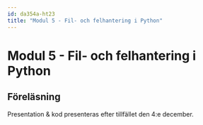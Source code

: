 ```yaml
---
id: da354a-ht23
title: "Modul 5 - Fil- och felhantering i Python"
---
```


# Modul 5 - Fil- och felhantering i Python

## Föreläsning

Presentation & kod presenteras efter tillfället den 4:e december.

<!--
<div class="frame">
    <div style="left: 0; width: 100%; height: 0; position: relative; padding-bottom: 56.2696%; padding-top: 58px;"><iframe src="https://www.slideshare.net/slideshow/embed_code/key/jDT907hVDRywmw" style="top: 0; left: 0; width: 100%; height: 100%; position: absolute; border: 0;" allowfullscreen scrolling="no" allow="encrypted-media;"></iframe></div>
</div>

[Ni kan ladda ner föreläsningen i PDF här](../pdf/Lecture-2022.pdf)

---
<!--

<div class="video-frame">
    <div style="left: 0; width: 100%; height: 0; position: relative; padding-bottom: 56.25%;"><iframe src="https://www.youtube.com/embed/5ITue0swW_U?rel=0" style="top: 0; left: 0; width: 100%; height: 100%; position: absolute; border: 0;" allowfullscreen scrolling="no" allow="accelerometer; clipboard-write; encrypted-media; gyroscope; picture-in-picture;"></iframe></div>
</div>

---


## Dagens exempel

### Exempel med try och except

```python
movies = ["Star Wars", "Titanic", "Fight club"]

# Alt 1.
index = input("Ange index: ")

if index.isdigit():
    index_as_int = int(index)

    if index_as_int >= 0 and index_as_int < len(movies):
        print(movies[index_as_int])
    else:
        print("Du valde ett index som inte finns")
else:
    print("Du angav ej en siffra")


# Alt 2.
try:
    index = int(input("Index: "))
    print(movies[index])
except IndexError:
    print("Du valde ett index som inte finns")
except ValueError:
    print("Du angav ej en siffra")


# Fråga efter ett nummer (tills användaren anger ett nummer)
while True:
    try:
        number = int(input("Ange ett nummer: "))
        break
    except:
        print("Du angav inte ett nummer, försök igen!")

print(f"Du valde: {number}")
```

### Läsa in en fil och skirv ut innehållet

```python
try:
    my_file = open("lyrics/Laleh-Goliat.txt", "r")
    content = my_file.readlines()
    my_file.close()

    for i, row in enumerate(content, start=1):
        print(f"{i}: {row}", end="")

except:
    print("Filen finns inte!")
```

Filen som användes i exemplet ovan hittar ni [här](../files/Laleh-Goliat.txt)

### Try & except med filer

```python
try:
    # Öppnar filen "demo.txt" i läsläge
    my_file = open("demo.txt", "r")
    # Skriver ut innehåller i filen
    print(my_file.read())
    # Stänger vår användning av filen
    my_file.close()
except FileNotFoundError: # FileNotFoundError - Detta innebär att filen vi försöker öppna inte finns
    # Skriver ut att filen inte finns
    print("Filen finns inte!")
    # Skapar filen "demo.txt" genom att öppna den i skrivläge ("w")
    my_file = open("demo.txt", "w")
    # Skriver texten "Varsågod! =)" i filen
    my_file.write("Varsågod! =)")
    # Stänger vår användning av filen
    my_file.close()
    # Skriver ut ett snällt meddelande till användaren
    print("... men det gör inget - jag är så snäll och har skapa filen till dig! =)")


# Öppnar filen "demo.txt" i append-läge
my_file = open("demo.txt", "a")
# Lägger till texten "Kaffe är gott" som en rad sist i text-filen
my_file.write("\nKaffe är gott")
# Stänger vår användning av filen
my_file.close()
```

### Önskelista genom att skriva till fil genom *append*

```python
def main():

    wishes = get_wishes_from_file("wishes.txt")

    print("*"*30)
    print("Önskelista")
    print("*"*30)

    while True:
        print_menu()

        choice = input("Val: ")

        if choice == "1":
            print_wish_list(wishes)
        elif choice == "2":
            add_wish(wishes, "wishes.txt")
        elif choice == "3":
            break
        else:
            print("Du angav inte ett giltigt val, försök igen")

def add_wish(wish_list, filename):
    print("\nNy önskning")
    print("-----------")
    new_item = input("Ange ny önskning: ")
    # Lägg till i programmet lista över önskningar
    wish_list.append(new_item)
    # Lägg till i filen
    my_file = open(filename, "a")
    my_file.write(F"{new_item}\n")
    my_file.close()
    

def print_wish_list(wish_list):
    print("\nÖnskelista")
    print("-----------")
    for item in wish_list:
        print(item, end="")

def print_menu():
    print("\nMeny")
    print("----")
    print("1) Visa önskelista")
    print("2) Lägg till sak")
    print("3) Avsluta programmet")

def get_wishes_from_file(filename):
    try:
        my_file = open(filename, "r")
        data = my_file.readlines()
        my_file.close()
        return data
    except:
        print("Filen finns inte, men jag är ett snällt program, så jag skapar den till dig =)")
        my_file = open(filename, "w")
        my_file.close()
        return []
        


main()
```

### Önskelista genom att skriva till fil genom *write*

```python
def main():

    wishes = get_wishes_from_file("wishes.txt")

    print("*"*30)
    print("Önskelista")
    print("*"*30)

    while True:
        print_menu()

        choice = input("Val: ")

        if choice == "1":
            print_wish_list(wishes)
        elif choice == "2":
            add_wish(wishes, "wishes.txt")
        elif choice == "3":
            break
        else:
            print("Du angav inte ett giltigt val, försök igen")

def add_wish(wish_list, filename):
    print("\nNy önskning")
    print("-----------")
    new_item = input("Ange ny önskning: ")
    while True:
        try:
            place = int(input("Ange plats som du vill lägga in din önskning på: "))
            break
        except:
            print("Du måste ange en siffra!")


    wish_list.insert(place, new_item)

    # Spara önskelistan i filen
    my_file = open(filename, "w")
    for wish in wish_list:
        my_file.write(f"{wish}\n")

def print_wish_list(wish_list):
    print("\nÖnskelista")
    print("-----------")
    for item in wish_list:
        print(item)

def print_menu():
    print("\nMeny")
    print("----")
    print("1) Visa önskelista")
    print("2) Lägg till sak")
    print("3) Avsluta programmet")

def get_wishes_from_file(filename):
    try:
        my_file = open(filename, "r")
        data = my_file.read()
        items = data.split("\n")
        for item in items:
            if item == "":
                items.remove(item)
        my_file.close()
        return items
    except:
        print("Filen finns inte, men jag är ett snällt program, så jag skapar den till dig =)")
        my_file = open(filename, "w")
        my_file.close()
        return []
        


main()
```
<!--

### Ett program som hanterar produkter

```python
def main():
    '''
    Huvudfunktionen i programmet som hantera välkomnande av användaren,
    inläsning av produkter från vår textfil "products.text" samt menyn i programmet.
    '''
    # 1. Skriva ut en välkomstfras
    welcome()

    # 2. Läsa in alla produkter från en text-fil
    products = read_products_from_file("products.txt")

    # 3. Skriver ut menyn - och beroende på vad användaren väljer - visar/lägger till/tar bort produkter (eller avslutar programmet)
    while True:
        print_menu()
        user_choice = input("Ange val: ")

        if user_choice == "1":
            print_products(products)
        elif user_choice == "2":
            add_product(products)
        elif user_choice == "3":
            pass # Inte implementerad än
        elif user_choice == "4":
            save_products_to_file("products.txt",products)
        elif user_choice == "0":
            break
        else:
            print("Du valde inte ett giltigt alternativ, försök igen.")

def save_products_to_file(file_name, products):
    '''
    Sparar våra produkter till given fil

    Args:
        file_name (str) : Sökvägen till den fil som ska användas
        products (list) : En lista innehållandes strängar (produkter) som ska sparas
    '''
    my_file = open(file_name, "w")
    for product in products:
        my_file.write(f"{product}\n")
    my_file.close()
    print("\nProdukterna är nu sparade i filen!")
    

def add_product(products):
    '''
    Lägger till en produkt i vår produktlista

    Args:
        products (list) : En lista innehållandes strängar (produkter)
    '''
    print("\nLägg till en produkt")
    print("-"*40)
    product = input("Ange produkt: ")
    products.append(product)


def print_products(products):
    '''
    Skriver ut alla produkterna i vår produktlista

    Args:
        products (list) : En lista innehållandes strängar (produkter)
    '''
    print("\nProdukter")
    print("-"*40)
    for i, product in enumerate(products, start=1):
        if product != "":
            print(f"{i}: {product}")
          

def print_menu():
    '''
    Skriver ut programmets meny
    '''
    print("\nMenu")
    print("-"*40)
    print("1) Skriv ut alla produkter")
    print("2) Lägg till en produkt")
    print("3) Ta bort en produkt")
    print("4) Spara produkterna till filen")
    print("0) Avsluta")

def read_products_from_file(file_name):
    '''
    Läsa in filen (file_name) och returnera produkterna som en lista:
    t.ex. ["iPhone", "Kabelsamlare", "iPad", "Tangentbord"]

    Args:
        file_name (str) : Namnet på filen vi vill öppna

    Return:
        list : En lista på produkterna som finns i filen
    '''
    try:
        my_file = open(file_name, "r")
        products = my_file.read().split("\n")

        return products
    except FileNotFoundError:
        my_file = open(file_name, "w")
        my_file.close()

        return []
    

def welcome():
    '''
    Skriver ut välkomstmeddelande
    '''
    print("-"*40)
    print("Antons teknikbutik")
    print("-"*40)

# Kör vårt program genom funktionen "main"
main()
```

Text-filen "products.txt" ser ut något i stil med:
```
iPhone
Kabelsamlare
iPad
Tangentbord
Bärbar dator

```

-->